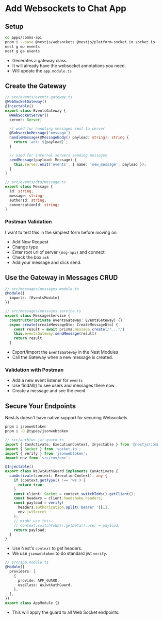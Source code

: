 # Add Websockets to Chat App

## Setup

```sh
cd apps/comms-api
pnpm i --save @nestjs/websockets @nestjs/platform-socket.io socket.io
nest g mo events
nest g ga events
```

- Generates a gateway class.
- It will already have the websocket annotations you need.
- Will update the `app.module.ts`

## Create the Gateway

```ts
// src/events/events.gateway.ts
@WebSocketGateway()
@Injectable()
export class EventsGateway {
  @WebSocketServer()
  server: Server;

  // used for handling messages sent to server
  @SubscribeMessage('message')
  handleMessage(@MessageBody() payload: string): string {
    return `ack: ${payload}`;
  }

  // used for internal servers sending messages
  sendMessage(payload: Message) {
    this.server.emit('events', { name: 'new_message', payload });
  }
}
```

```ts
// src/events/dto/message.ts
export class Message {
  id: string;
  message: string;
  authorId: string;
  conversationId: string;
}
```

### Postman Validation

I want to test this in the simplest form before moving on.

- Add New Request
- Change type
- Enter root url of server `{msg-api}` and connect
- Check the box `ack`
- Add your message and click send.

## Use the Gateway in Messages CRUD

```ts
// src/messages/messages.module.ts
@Module({
  imports: [EventsModule]
})
```

```ts
// src/messages/messages.service.ts
export class MessagesService {
  constructor(private eventsGateway: EventsGateway) {}
  async create(createMessageDto: CreateMessageDto) {
    const result = await prisma.message.create(/*...*/)
    this.eventsGateway.sendMessage(result)
    return result 
  }
```

- Export/Import the `EventsGateway` in the Nest Modules
- Call the Gateway when a new message is created.

### Validation with Postman

- Add a new event listener for `events`
- Use findAll() to see users and messages there now
- Create a message and see the event

## Secure Your Endpoints

NestJs doesn't have native support for securing Websockets.

```sh
pnpm i jsonwebtoken
pnpm i -D @types/jsonwebtoken
```

```ts
// src/auth/ws-jwt.guard.ts
import { CanActivate, ExecutionContext, Injectable } from '@nestjs/common';
import { Socket } from 'socket.io';
import { verify } from 'jsonwebtoken';
import env from 'src/env/env';

@Injectable()
export class WsJwtAuthGuard implements CanActivate {
  canActivate(context: ExecutionContext): any {
    if (context.getType() !== 'ws') {
      return true;
    }
    const client: Socket = context.switchToWs().getClient();
    const headers = client.handshake.headers;
    const payload = verify(
      headers.authorization.split('Bearer ')[1],
      env.jwtSecret
    );
    // might use this....
    // context.switchToWs().getData().user = payload;
    return payload;
  }
}
```

- Use Nest's `context` to get headers.
- We use `jsonwebtoken` to do standard jwt `verify`.

```ts
// src/app.module.ts
@Module({
  providers: [
    {
      provide: APP_GUARD,
      useClass: WsJwtAuthGuard,
    },
  ],
})
export class AppModule {}
```

- This will apply the guard to all Web Socket endpoints.
